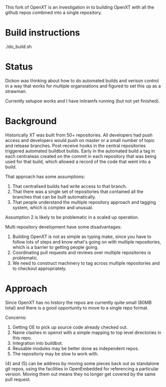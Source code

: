 This fork of OpenXT is an investigation in to building OpenXT with all the github repos combined
into a single repository. 

# Build instructions

./do_build.sh

# Status

Dickon was thinking about how to do automated builds and verison control in a way that works for
multiple organsiations and figured to set this up as a strawman.

Currently setupoe works and I have initramfs running (but not yet finished).

# Background

Historically XT was built from 50+ repositories. All developers had push access and
developers would push on master or a small number of topic and release branches. 
Post-receive hooks in the central repositories triggered automated buildbot builds.
Early in the automated build a tag in each centralwas created on the commit in each repository
that was being used for that build, which allowed a record of the code that went into a build.

That approach has some assumptions:

1. That centralised builds had write access to that branch. 
2. That there was a single set of repositories that contained all the branches that can be
   built automatically.
3. That people understand the multiple repository approach and tagging system, which is 
   complex and unusual.

Assumption 2 is likely to be problematic in a scaled up operation.

Multi repository development have some disadvantages:

1. Building OpenXT is not as simple as typing make, since you have to follow lots of steps
   and know what's going on with multiple repositories, which is a barrier to getting
   people going.
2. Coordinating pull requests and reviews over multiple repositories is problematic.
3. We need to construct machinery to tag across multiple repositories and to checkout
   appropriately.

# Approach

Since OpenXT has no history the repos are currently quite small (80MB total) and there is a good
opportunity to move to a single repo format. 

Concerns:

1. Getting OE to pick up source code already checked out.
2. Name clashes in openxt with a simple mapping to top level directories in this repo.
3. Integration into buildbot.
4. Reusable modules may be better done as independent repos.
5. The repositoriy may be slow to work with.

(4) and (5) can be address by moving some pieces back out as standalone git repos,
using the facilities in OpenEmbedded for referencing a particular version. Moving them out
means they no longer get covered by the same pull request.













